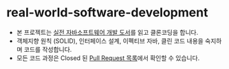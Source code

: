 # real-world-software-development
- 본 프로젝트는 [실전 자바소프트웨어 개발 도서](http://www.yes24.com/Product/Goods/90533758)를 읽고 클론코딩을 합니다.
- 객체지향 원칙 (SOLID), 인터페이스 설계, 이펙티브 자바, 클린 코드 내용을 숙지하며 코드를 작성합니다.
- 모든 코드 과정은 Closed 된 [Pull Request 목록](https://github.com/parkhuiwo0/real-world-software-development/pulls?q=is%3Apr+is%3Aclosed)에서 확인할 수 있습니다.


